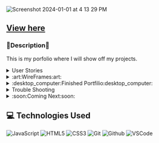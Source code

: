 ![Screenshot 2024-01-01 at 4 13 29 PM](https://github.com/nickkucway/Portfolio/assets/152036965/92d574a5-8e6d-4ef9-a183-51b85f8a9271)



## [View here](https://nickkucway.github.io/Portfolio/)

### :memo:Description:memo:

This is my porfolio where I will show off my projects. 

<details>

<summary>User Stories</summary>

As a friend of Nick, I want to be able to check out his portfolio, see the projects he has made and play his games.

As a recruiter, I want to be able to put a face to Nick's name, and get a feel for his own unique style choices.

As an Project manager, I want to be able to see the scope of projects Nick has worked on & can handle.


</details>

<details>

<summary>:art:WireFrames:art:</summary>

![homeprojpage](https://github.com/nickkucway/Portfolio/assets/152036965/42d0e269-4359-4423-bba5-9cf2dcfe1d89)
![aboutpage](https://github.com/nickkucway/Portfolio/assets/152036965/add5fbac-5833-49b8-9cc7-f1941f738adc)
![indvlprojpage](https://github.com/nickkucway/Portfolio/assets/152036965/305d753b-1bf1-453b-bd63-b0bf7ed82d88)


</details>

<details>

<summary>:desktop_computer:Finished Portfilio:desktop_computer:</summary>

![Screenshot 2024-01-01 at 4 17 55 PM](https://github.com/nickkucway/Portfolio/assets/152036965/0df79842-8198-4160-98c0-acba92af55d8)
![Screenshot 2024-01-01 at 4 18 05 PM](https://github.com/nickkucway/Portfolio/assets/152036965/c8489a26-9084-4bd0-b24e-6355c3c8ca08)
![Screenshot 2024-01-01 at 4 18 18 PM](https://github.com/nickkucway/Portfolio/assets/152036965/d34decae-63a2-409c-884a-2bcf8731e6bb)


</details>

<details>

<summary>Trouble Shooting</summary>

Still have an issue with the page heights, want to have the footer stay at the bottom of the page

</details>

<details>

<summary>:soon:Coming Next:soon:</summary>

css transition animations, some kind of video background for home page.


</details>

  ## :computer: Technologies Used

  ![JavaScript](https://img.shields.io/badge/-JavaScript-05122A?style=flat&logo=javascript)
  ![HTML5](https://img.shields.io/badge/-HTML5-05122A?style=flat&logo=html5)
  ![CSS3](https://img.shields.io/badge/-CSS-05122A?style=flat&logo=css3)
  ![Git](https://img.shields.io/badge/-Git-05122A?style=flat&logo=git)
  ![Github](https://img.shields.io/badge/-GitHub-05122A?style=flat&logo=github)
  ![VSCode](https://img.shields.io/badge/-VS_Code-05122A?style=flat&logo=visualstudio)

